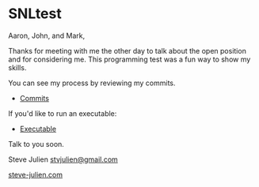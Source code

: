 # SNLtest

Aaron, John, and Mark,

Thanks for meeting with me the other day to talk about the open position and for considering me. 
This programming test was a fun way to show my skills.  

You can see my process by reviewing my commits.
- [Commits](https://github.com/stv2pointo/SNLtest/commits/master)

If you'd like to run an executable:
- [Executable](https://github.com/stv2pointo/SNLtest/tree/master/Executable)


Talk to you soon.

Steve Julien
stvjulien@gmail.com

[steve-julien.com](http://steve-julien.com/resume)
